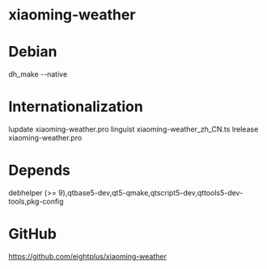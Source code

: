 xiaoming-weather
================

Debian
=======
dh_make --native

Internationalization
=======
lupdate xiaoming-weather.pro
linguist xiaoming-weather_zh_CN.ts
lrelease xiaoming-weather.pro

Depends
=======
debhelper (>= 9),qtbase5-dev,qt5-qmake,qtscript5-dev,qttools5-dev-tools,pkg-config

GitHub
=======
https://github.com/eightplus/xiaoming-weather
